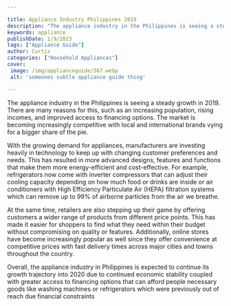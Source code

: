 ```yaml
---

title: Appliance Industry Philippines 2019
description: "The appliance industry in the Philippines is seeing a steady growth in 2019. There are many reasons for this, such as an increasin...read now to learn more"
keywords: appliance
publishDate: 1/9/2023
tags: ["Appliance Guide"]
author: Curtis
categories: ["Household Appliances"]
cover: 
 image: /img/applianceguide/367.webp
 alt: 'someones subtle appliance guide thing'

---
```


The appliance industry in the Philippines is seeing a steady growth in 2019. There are many reasons for this, such as an increasing population, rising incomes, and improved access to financing options. The market is becoming increasingly competitive with local and international brands vying for a bigger share of the pie.

With the growing demand for appliances, manufacturers are investing heavily in technology to keep up with changing customer preferences and needs. This has resulted in more advanced designs, features and functions that make them more energy-efficient and cost-effective. For example, refrigerators now come with inverter compressors that can adjust their cooling capacity depending on how much food or drinks are inside or air conditioners with High Efficiency Particulate Air (HEPA) filtration systems which can remove up to 99% of airborne particles from the air we breathe. 

At the same time, retailers are also stepping up their game by offering customers a wider range of products from different price points. This has made it easier for shoppers to find what they need within their budget without compromising on quality or features. Additionally, online stores have become increasingly popular as well since they offer convenience at competitive prices with fast delivery times across major cities and towns throughout the country. 

Overall, the appliance industry in Philippines is expected to continue its growth trajectory into 2020 due to continued economic stability coupled with greater access to financing options that can afford people necessary goods like washing machines or refrigerators which were previously out of reach due financial constraints
